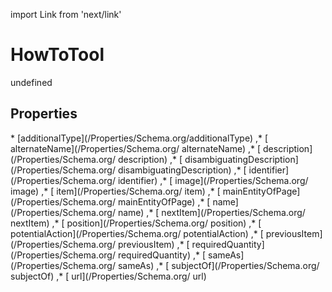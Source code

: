 import Link from 'next/link'
# HowToTool

undefined

## Properties

<Grid>
* [additionalType](/Properties/Schema.org/additionalType)
,* [ alternateName](/Properties/Schema.org/ alternateName)
,* [ description](/Properties/Schema.org/ description)
,* [ disambiguatingDescription](/Properties/Schema.org/ disambiguatingDescription)
,* [ identifier](/Properties/Schema.org/ identifier)
,* [ image](/Properties/Schema.org/ image)
,* [ item](/Properties/Schema.org/ item)
,* [ mainEntityOfPage](/Properties/Schema.org/ mainEntityOfPage)
,* [ name](/Properties/Schema.org/ name)
,* [ nextItem](/Properties/Schema.org/ nextItem)
,* [ position](/Properties/Schema.org/ position)
,* [ potentialAction](/Properties/Schema.org/ potentialAction)
,* [ previousItem](/Properties/Schema.org/ previousItem)
,* [ requiredQuantity](/Properties/Schema.org/ requiredQuantity)
,* [ sameAs](/Properties/Schema.org/ sameAs)
,* [ subjectOf](/Properties/Schema.org/ subjectOf)
,* [ url](/Properties/Schema.org/ url)

</Grid>

